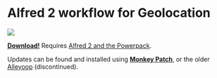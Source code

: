 # Alfred 2 workflow for Geolocation

<div><img src="https://raw.github.com/skyzyx/geolocation.alfredworkflow/master/screenshot.png"></div>

**[Download!](https://github.com/skyzyx/geolocation.alfredworkflow/raw/master/geolocation.alfredworkflow)**
Requires [Alfred 2 and the Powerpack](http://www.alfredapp.com/powerpack/).

Updates can be found and installed using **[Monkey Patch](http://j.mp/monkey-patch)**, or the older
[Alleyoop](http://alfred.daniel.sh/Workflows/Alleyoop.alfredworkflow) (discontinued).
